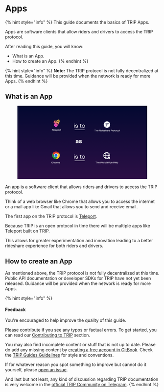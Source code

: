 # Apps

{% hint style="info" %}
This guide documents the basics of TRIP Apps.

Apps are software clients that allow riders and drivers to access the TRIP protocol.

After reading this guide, you will know:

* What is an App.
* How to create an App.
{% endhint %}

{% hint style="info" %}
**Note:** The TRIP protocol is not fully decentralized at this time. Guidance will be provided when the network is ready for more Apps.
{% endhint %}

## What is an App

<figure><img src="../.gitbook/assets/spaces_NwtZr1A5O8eLe1w4Pmm4_uploads_awEiVViUMOZYiLSG9Ubs_TRIP Deck_MB Harry 3.webp" alt=""><figcaption></figcaption></figure>

An app is a software client that allows riders and drivers to access the TRIP protocol.

Think of a web browser like Chrome that allows you to access the internet or a mail app like Gmail that allows you to send and receive email.

The first app on the TRIP protocol is [Teleport](https://www.teleport.xyz/).

Because TRIP is an open protocol in time there will be multiple apps like Teleport built on TRIP.

This allows for greater experimentation and innovation leading to a better rideshare experience for both riders and drivers.

## How to create an App

As mentioned above, the TRIP protocol is not fully decentralized at this time. Public API documentation or developer SDKs for TRIP have not yet been released. Guidance will be provided when the network is ready for more Apps.

{% hint style="info" %}
#### Feedback

You're encouraged to help improve the quality of this guide.

Please contribute if you see any typos or factual errors. To get started, you can read our [Contributing to TRIP](https://guides.trip.dev/contributing/contributing-to-trip) section.

You may also find incomplete content or stuff that is not up to date. Please do add any missing content by [creating a free account in GitBook](https://app.gitbook.com/invite/0WSd8UiSeH2xhfJrSbUr/YFiygcuBiy7oN3WJyDRs). Check the [TRIP Guides Guidelines](https://guides.trip.dev/contributing/guides-guidelines) for style and conventions.

If for whatever reason you spot something to improve but cannot do it yourself, please [open an issue](https://github.com/TeleportXYZ/TRIP-Guides/issues/).

And last but not least, any kind of discussion regarding TRIP documentation is very welcome in the [official TRIP Community on Telegram](https://trip.dev/chat).
{% endhint %}
